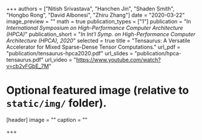 +++
authors = ["Nitish Srivastava", "Hanchen Jin", "Shaden Smith", "Hongbo Rong", "David Albonesi", "Zhiru Zhang"]
date = "2020-03-22"
image_preview = ""
math = true
publication_types = ["1"]
publication = "In *International Symposium on High-Performance Computer Architecture (HPCA)*"
publication_short = "*In Int'l Symp. on High-Performance Computer Architecture (HPCA), 2020*"
selected = true
title = "Tensaurus: A Versatile Accelerator for Mixed Sparse-Dense Tensor Computations."
url_pdf = "publication/tensaurus-hpca2020.pdf"
url_slides = "publication/hpca-tensaurus.pdf"
url_video = "https://www.youtube.com/watch?v=cb2vFGbE_7M"

# Optional featured image (relative to `static/img/` folder).
[header]
  image = ""
  caption = ""

+++
